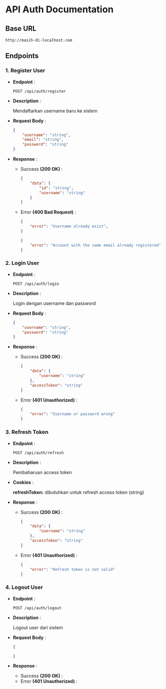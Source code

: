 # API Auth Documentation

## Base URL

```
http://masih-di-localhost.com
```

<!-- ## Authentication

```
Authorization: Bearer <token>
``` -->

## Endpoints
### **1. Register User**

- **Endpoint** :
    ```
    POST /api/auth/register
    ``` 

- **Description** :
    
    Mendaftarkan username baru ke sistem

- **Request Body** :
    ```json
    {
        "username": "string",
        "email": "string",
        "password": "string"
    }
    ```

- **Response** :
    - Success **(200 OK)** :
        ```json
        {
            "data": {
                "id": "string",
                "username": "string"
            }
        }
        ```
    - Error **(400 Bad Request)** : 
        ```json
        {
            "error": "Username already exist",
        }
        ```
        ```json
        {
            "error": "Account with the same email already registered"
        }
        ```

### **2. Login User**

- **Endpoint** :
    ```
    POST /api/auth/login
    ``` 

- **Description** :

    Login dengan username dan password

- **Request Body** : 
    ```json
    {
        "username": "string",
        "password": "string"
    }
    ```

- **Response** :
    - Success **(200 OK)** :
        ```json
        {
            "data": {
                "username": "string"
            },
            "accessToken": "string"
        }
        ```

    - Error **(401 Unauthorized)** :
        ```json
        {
            "error": "Username or password wrong"
        }
        ```

### **3. Refresh Token**

- **Endpoint** :
    ```
    POST /api/auth/refresh
    ``` 

- **Description** :

    Pembaharuan access token

- **Cookies** : 
    
    **refreshToken:** dibutuhkan untuk refresh access token (string) 


- **Response** :
    - Success **(200 OK)** :
        ```json
        {
            "data": {
                "username": "string"
            },
            "accessToken": "string"
        }
        ```

    - Error **(401 Unauthorized)** :
        ```json
        {
            "error": "Refresh token is not valid"
        }
        ```

### **4. Logout User**

- **Endpoint** :
    ```
    POST /api/auth/logout
    ```

- **Description** :

    Logout user dari sistem

- **Request Body** :
    ```json
    {

    }
    ```

- **Response** :
    - Success **(200 OK)** :
    - Error **(401 Unauthorized)** :
